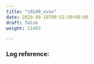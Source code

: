 ```yaml
---
title: "c0149_vvvv"
date: 2020-09-18T00:51:50+99:00
draft: false
weight: 11493

---
```


### Log reference: <no value>

```
